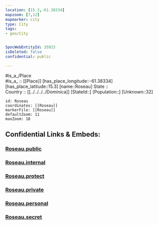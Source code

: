 ```yaml
---
location: [15.3,-61.38334] 
mapzoom: [7,12] 
mapmarker: city 
type: City
tags:
- geo/City


SpocWebEntityId: 35923
isDeleted: false
confidential: public

---
```

#is_a_/Place  
#is_a_ :: [[Place]] 
[has_place_longitude::-61.38334] 
[has_place_latitude::15.3] 
[name::Roseau] 
State ::  
Country :: [[../../../../Dominica]] 
[StateId::] 
[Population::] 
[Unknown::32] 


```leaflet
id: Roseau
coordinates: [[Roseau]] 
markerFile: [[Roseau]] 
defaultZoom: 11 
maxZoom: 18
```


## Confidential Links & Embeds: 

### [Roseau.public](/_public/\Earth\Continent\America~Caribbean\Dominica\parishes~Dominica\Saint_George\CityRoseau.public.md) 

### [Roseau.internal](/_internal/\Earth\Continent\America~Caribbean\Dominica\parishes~Dominica\Saint_George\CityRoseau.internal.md) 

### [Roseau.protect](/_protect/\Earth\Continent\America~Caribbean\Dominica\parishes~Dominica\Saint_George\CityRoseau.protect.md) 

### [Roseau.private](/_private/\Earth\Continent\America~Caribbean\Dominica\parishes~Dominica\Saint_George\CityRoseau.private.md) 

### [Roseau.personal](/_personal/\Earth\Continent\America~Caribbean\Dominica\parishes~Dominica\Saint_George\CityRoseau.personal.md) 

### [Roseau.secret](/_secret/\Earth\Continent\America~Caribbean\Dominica\parishes~Dominica\Saint_George\CityRoseau.secret.md)

